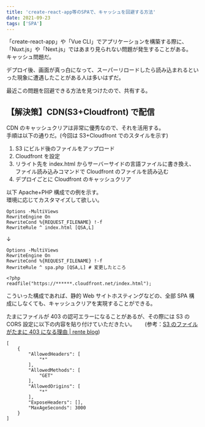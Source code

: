 ```yaml
---
title: 'create-react-app等のSPAで、キャッシュを回避する方法'
date: 2021-09-23
tags: ['SPA']
---
```


「create-react-app」や「Vue CLI」でアプリケーションを構築する際に、「Nuxt.js」や「Next.js」ではあまり見られない問題が発生することがある。  
キャッシュ問題だ。

デプロイ後、画面が真っ白になって、スーパーリロードしたら読み込まれるといった現象に遭遇したことがある人は多いはずだ。

最近この問題を回避できる方法を見つけたので、共有する。

## 【解決策】CDN(S3+Cloudfront) で配信

CDN のキャッシュクリアは非常に優秀なので、それを活用する。  
手順は以下の通りだ。(今回は S3+Cloudfront でのスタイルを示す)

1. S3 にビルド後のファイルをアップロード
2. Cloudfront を設定
3. リライト先を index.html からサーバーサイドの言語ファイルに書き換え、ファイル読み込みコマンドで Cloudfront のファイルを読み込む
4. デプロイごとに Cloudfront のキャッシュクリア

以下 Apache+PHP 構成での例を示す。  
環境に応じてカスタマイズして欲しい。

```ApacheConf
Options -MultiViews
RewriteEngine On
RewriteCond %{REQUEST_FILENAME} !-f
RewriteRule ^ index.html [QSA,L]
```

↓

```ApacheConf
Options -MultiViews
RewriteEngine On
RewriteCond %{REQUEST_FILENAME} !-f
RewriteRule ^ spa.php [QSA,L] # 変更したところ
```

```php:spa.php
<?php
readfile("https://******.cloudfront.net/index.html");
```

こういった構成であれば、静的 Web サイトホスティングなどの、全部 SPA 構成にしなくても、キャッシュクリアを実現することができる。

たまにファイルが 403 の認可エラーになることがあるが、その際には S3 の CORS 設定に以下の内容を貼り付けていただきたい。　　
(参考：[S3 のファイルがたまに 403 になる理由 | rente blog](/s3-sometimes-403/))

```shell
[
    {
        "AllowedHeaders": [
            "*"
        ],
        "AllowedMethods": [
            "GET"
        ],
        "AllowedOrigins": [
            "*"
        ],
        "ExposeHeaders": [],
        "MaxAgeSeconds": 3000
    }
]
```
